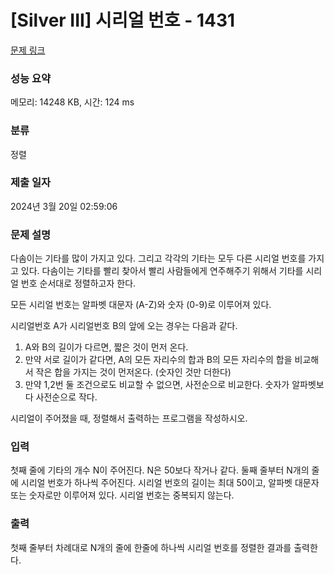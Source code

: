 # [Silver III] 시리얼 번호 - 1431 

[문제 링크](https://www.acmicpc.net/problem/1431) 

### 성능 요약

메모리: 14248 KB, 시간: 124 ms

### 분류

정렬

### 제출 일자

2024년 3월 20일 02:59:06

### 문제 설명

<p>다솜이는 기타를 많이 가지고 있다. 그리고 각각의 기타는 모두 다른 시리얼 번호를 가지고 있다. 다솜이는 기타를 빨리 찾아서 빨리 사람들에게 연주해주기 위해서 기타를 시리얼 번호 순서대로 정렬하고자 한다.</p>

<p>모든 시리얼 번호는 알파벳 대문자 (A-Z)와 숫자 (0-9)로 이루어져 있다.</p>

<p>시리얼번호 A가 시리얼번호 B의 앞에 오는 경우는 다음과 같다.</p>

<ol>
	<li>A와 B의 길이가 다르면, 짧은 것이 먼저 온다.</li>
	<li>만약 서로 길이가 같다면, A의 모든 자리수의 합과 B의 모든 자리수의 합을 비교해서 작은 합을 가지는 것이 먼저온다. (숫자인 것만 더한다)</li>
	<li>만약 1,2번 둘 조건으로도 비교할 수 없으면, 사전순으로 비교한다. 숫자가 알파벳보다 사전순으로 작다.</li>
</ol>

<p>시리얼이 주어졌을 때, 정렬해서 출력하는 프로그램을 작성하시오.</p>

### 입력 

 <p>첫째 줄에 기타의 개수 N이 주어진다. N은 50보다 작거나 같다. 둘째 줄부터 N개의 줄에 시리얼 번호가 하나씩 주어진다. 시리얼 번호의 길이는 최대 50이고, 알파벳 대문자 또는 숫자로만 이루어져 있다. 시리얼 번호는 중복되지 않는다.</p>

### 출력 

 <p>첫째 줄부터 차례대로 N개의 줄에 한줄에 하나씩 시리얼 번호를 정렬한 결과를 출력한다.</p>


